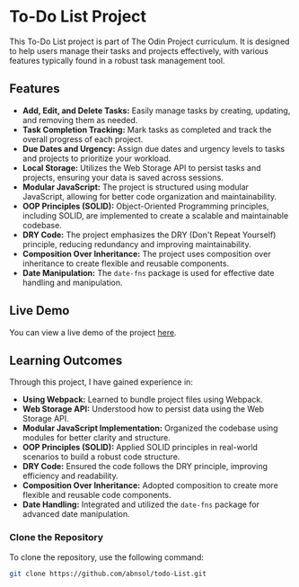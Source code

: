 # To-Do List Project

This To-Do List project is part of The Odin Project curriculum. It is designed to help users manage their tasks and projects effectively, with various features typically found in a robust task management tool.

## Features

- **Add, Edit, and Delete Tasks:** Easily manage tasks by creating, updating, and removing them as needed.
- **Task Completion Tracking:** Mark tasks as completed and track the overall progress of each project.
- **Due Dates and Urgency:** Assign due dates and urgency levels to tasks and projects to prioritize your workload.
- **Local Storage:** Utilizes the Web Storage API to persist tasks and projects, ensuring your data is saved across sessions.
- **Modular JavaScript:** The project is structured using modular JavaScript, allowing for better code organization and maintainability.
- **OOP Principles (SOLID):** Object-Oriented Programming principles, including SOLID, are implemented to create a scalable and maintainable codebase.
- **DRY Code:** The project emphasizes the DRY (Don't Repeat Yourself) principle, reducing redundancy and improving maintainability.
- **Composition Over Inheritance:** The project uses composition over inheritance to create flexible and reusable components.
- **Date Manipulation:** The `date-fns` package is used for effective date handling and manipulation.

## Live Demo

You can view a live demo of the project [here](https://abnsol.github.io/todo-List.git).


## Learning Outcomes

Through this project, I have gained experience in:

- **Using Webpack:** Learned to bundle project files using Webpack.
- **Web Storage API:** Understood how to persist data using the Web Storage API.
- **Modular JavaScript Implementation:** Organized the codebase using modules for better clarity and structure.
- **OOP Principles (SOLID):** Applied SOLID principles in real-world scenarios to build a robust code structure.
- **DRY Code:** Ensured the code follows the DRY principle, improving efficiency and readability.
- **Composition Over Inheritance:** Adopted composition to create more flexible and reusable code components.
- **Date Handling:** Integrated and utilized the `date-fns` package for advanced date manipulation.

### Clone the Repository

To clone the repository, use the following command:

```bash
git clone https://github.com/abnsol/todo-List.git
```

